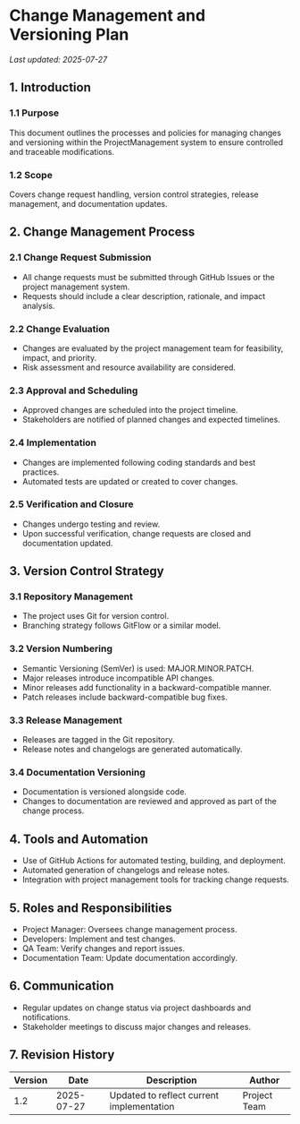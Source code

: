 # Change Management and Versioning Plan

*Last updated: 2025-07-27*

## 1. Introduction

### 1.1 Purpose
This document outlines the processes and policies for managing changes and versioning within the ProjectManagement system to ensure controlled and traceable modifications.

### 1.2 Scope
Covers change request handling, version control strategies, release management, and documentation updates.

## 2. Change Management Process

### 2.1 Change Request Submission
- All change requests must be submitted through GitHub Issues or the project management system.
- Requests should include a clear description, rationale, and impact analysis.

### 2.2 Change Evaluation
- Changes are evaluated by the project management team for feasibility, impact, and priority.
- Risk assessment and resource availability are considered.

### 2.3 Approval and Scheduling
- Approved changes are scheduled into the project timeline.
- Stakeholders are notified of planned changes and expected timelines.

### 2.4 Implementation
- Changes are implemented following coding standards and best practices.
- Automated tests are updated or created to cover changes.

### 2.5 Verification and Closure
- Changes undergo testing and review.
- Upon successful verification, change requests are closed and documentation updated.

## 3. Version Control Strategy

### 3.1 Repository Management
- The project uses Git for version control.
- Branching strategy follows GitFlow or a similar model.

### 3.2 Version Numbering
- Semantic Versioning (SemVer) is used: MAJOR.MINOR.PATCH.
- Major releases introduce incompatible API changes.
- Minor releases add functionality in a backward-compatible manner.
- Patch releases include backward-compatible bug fixes.

### 3.3 Release Management
- Releases are tagged in the Git repository.
- Release notes and changelogs are generated automatically.

### 3.4 Documentation Versioning
- Documentation is versioned alongside code.
- Changes to documentation are reviewed and approved as part of the change process.

## 4. Tools and Automation

- Use of GitHub Actions for automated testing, building, and deployment.
- Automated generation of changelogs and release notes.
- Integration with project management tools for tracking change requests.

## 5. Roles and Responsibilities

- Project Manager: Oversees change management process.
- Developers: Implement and test changes.
- QA Team: Verify changes and report issues.
- Documentation Team: Update documentation accordingly.

## 6. Communication

- Regular updates on change status via project dashboards and notifications.
- Stakeholder meetings to discuss major changes and releases.

## 7. Revision History

| Version | Date       | Description               | Author       |
|---------|------------|---------------------------|--------------|
| 1.2     | 2025-07-27 | Updated to reflect current implementation | Project Team |
